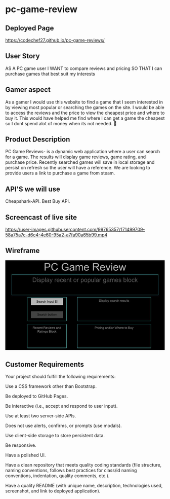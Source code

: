 
# pc-game-review

## Deployed Page
 https://codechef27.github.io/pc-game-reviews/

## User Story
AS A PC game user 
I WANT to compare reviews and pricing
SO THAT I can purchase games that best suit my interests

## Gamer aspect
As a gamer I would use this website to find a game that I seem interested in by viewing most popular or searching the games on the site. I would be able to access the reviews and the price to view the cheapest price and where to buy it. This would have helped me find where I can get a game the cheapest so I dont spend alot of money when its not needed. 🙂

## Product Description 
PC Game Reviews- is a dynamic web application where a user can search for a game. The results will display game reviews, game rating, and purchase price. Recently searched games will save in local storage and persist on refresh so the user will have a reference. We are looking to provide users a link to purchase a game from steam.

## API'S we will use
Cheapshark-API.  Best Buy API. 

## Screencast of live site


https://user-images.githubusercontent.com/99765357/171499709-58a75a7c-d6c4-4e60-95a2-a7fa90a65b99.mp4



## Wireframe
![wireframe image](./assets/images/pc-game-reviews-wireframe.jpg)

## Customer Requirements
Your project should fulfill the following requirements:

Use a CSS framework other than Bootstrap.

Be deployed to GitHub Pages.

Be interactive (i.e., accept and respond to user input).

Use at least two server-side APIs.

Does not use alerts, confirms, or prompts (use modals).

Use client-side storage to store persistent data.

Be responsive.

Have a polished UI.

Have a clean repository that meets quality coding standards (file structure, naming conventions, follows best practices for class/id naming conventions, indentation, quality comments, etc.).

Have a quality README (with unique name, description, technologies used, screenshot, and link to deployed application).
